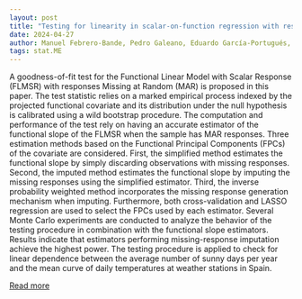 ```yaml
---
layout: post
title: "Testing for linearity in scalar-on-function regression with responses missing at random"
date: 2024-04-27
author: Manuel Febrero-Bande, Pedro Galeano, Eduardo García-Portugués, Wenceslao González-Manteiga
tags: stat.ME
---
```


A goodness-of-fit test for the Functional Linear Model with Scalar Response (FLMSR) with responses Missing at Random (MAR) is proposed in this paper. The test statistic relies on a marked empirical process indexed by the projected functional covariate and its distribution under the null hypothesis is calibrated using a wild bootstrap procedure. The computation and performance of the test rely on having an accurate estimator of the functional slope of the FLMSR when the sample has MAR responses. Three estimation methods based on the Functional Principal Components (FPCs) of the covariate are considered. First, the simplified method estimates the functional slope by simply discarding observations with missing responses. Second, the imputed method estimates the functional slope by imputing the missing responses using the simplified estimator. Third, the inverse probability weighted method incorporates the missing response generation mechanism when imputing. Furthermore, both cross-validation and LASSO regression are used to select the FPCs used by each estimator. Several Monte Carlo experiments are conducted to analyze the behavior of the testing procedure in combination with the functional slope estimators. Results indicate that estimators performing missing-response imputation achieve the highest power. The testing procedure is applied to check for linear dependence between the average number of sunny days per year and the mean curve of daily temperatures at weather stations in Spain.

[Read more](https://arxiv.org/abs/2304.04712)